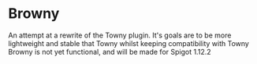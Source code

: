 # Browny
 An attempt at a rewrite of the Towny plugin. 
 It's goals are to be more lightweight and stable that Towny whilst keeping compatibility with Towny 
 Browny is not yet functional, and will be made for Spigot 1.12.2
